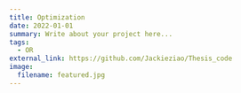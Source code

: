 ```yaml
---
title: Optimization
date: 2022-01-01
summary: Write about your project here...
tags:
  - OR
external_link: https://github.com/Jackieziao/Thesis_code
image:
  filename: featured.jpg
---
```

